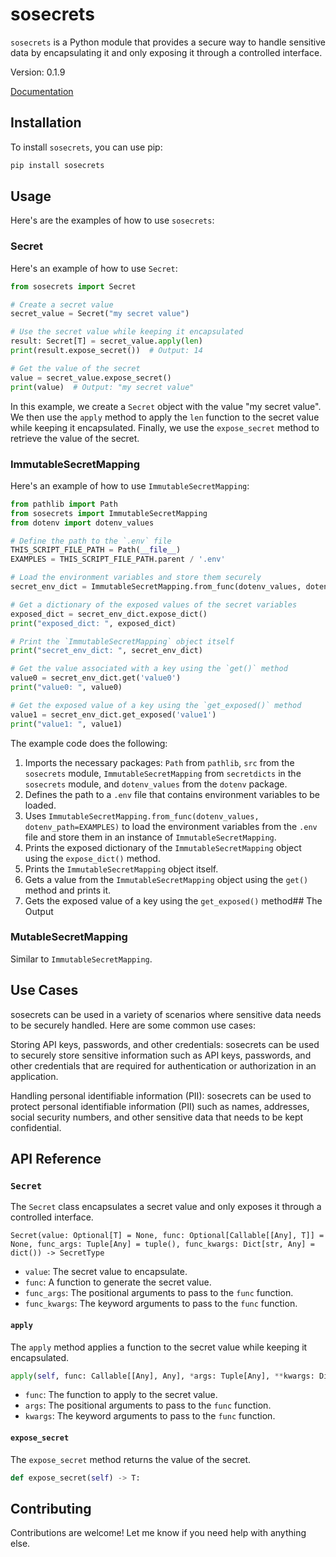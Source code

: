 # sosecrets

`sosecrets` is a Python module that provides a secure way to handle sensitive data by encapsulating it and only exposing it through a controlled interface.

Version: 0.1.9

[Documentation](https://sosecrets.readthedocs.io/en/latest/)

## Installation

To install `sosecrets`, you can use pip:

```bash
pip install sosecrets
```

## Usage

Here's are the examples of how to use `sosecrets`:

### Secret

Here's an example of how to use `Secret`:

```python
from sosecrets import Secret

# Create a secret value
secret_value = Secret("my secret value")

# Use the secret value while keeping it encapsulated
result: Secret[T] = secret_value.apply(len)
print(result.expose_secret())  # Output: 14

# Get the value of the secret
value = secret_value.expose_secret()
print(value)  # Output: "my secret value"
```

In this example, we create a `Secret` object with the value "my secret value". We then use the `apply` method to apply the `len` function to the secret value while keeping it encapsulated. Finally, we use the `expose_secret` method to retrieve the value of the secret.

### ImmutableSecretMapping

Here's an example of how to use `ImmutableSecretMapping`:

```python
from pathlib import Path
from sosecrets import ImmutableSecretMapping
from dotenv import dotenv_values

# Define the path to the `.env` file
THIS_SCRIPT_FILE_PATH = Path(__file__)
EXAMPLES = THIS_SCRIPT_FILE_PATH.parent / '.env'

# Load the environment variables and store them securely
secret_env_dict = ImmutableSecretMapping.from_func(dotenv_values, dotenv_path=EXAMPLES)

# Get a dictionary of the exposed values of the secret variables
exposed_dict = secret_env_dict.expose_dict()
print("exposed_dict: ", exposed_dict)

# Print the `ImmutableSecretMapping` object itself
print("secret_env_dict: ", secret_env_dict)

# Get the value associated with a key using the `get()` method
value0 = secret_env_dict.get('value0')
print("value0: ", value0)

# Get the exposed value of a key using the `get_exposed()` method
value1 = secret_env_dict.get_exposed('value1')
print("value1: ", value1)
```

The example code does the following:

1. Imports the necessary packages: `Path` from `pathlib`, `src` from the `sosecrets` module, `ImmutableSecretMapping` from `secretdicts` in the `sosecrets` module, and `dotenv_values` from the `dotenv` package.
2. Defines the path to a `.env` file that contains environment variables to be loaded.
3. Uses `ImmutableSecretMapping.from_func(dotenv_values, dotenv_path=EXAMPLES)` to load the environment variables from the `.env` file and store them in an instance of `ImmutableSecretMapping`.
4. Prints the exposed dictionary of the `ImmutableSecretMapping` object using the `expose_dict()` method.
5. Prints the `ImmutableSecretMapping` object itself.
6. Gets a value from the `ImmutableSecretMapping` object using the `get()` method and prints it.
7. Gets the exposed value of a key using the `get_exposed()` method## The Output

### MutableSecretMapping

Similar to `ImmutableSecretMapping`.

## Use Cases
sosecrets can be used in a variety of scenarios where sensitive data needs to be securely handled. Here are some common use cases:

Storing API keys, passwords, and other credentials: sosecrets can be used to securely store sensitive information such as API keys, passwords, and other credentials that are required for authentication or authorization in an application.

Handling personal identifiable information (PII): sosecrets can be used to protect personal identifiable information (PII) such as names, addresses, social security numbers, and other sensitive data that needs to be kept confidential.

## API Reference

### `Secret`

The `Secret` class encapsulates a secret value and only exposes it through a controlled interface.

```
Secret(value: Optional[T] = None, func: Optional[Callable[[Any], T]] = None, func_args: Tuple[Any] = tuple(), func_kwargs: Dict[str, Any] = dict()) -> SecretType
```

- `value`: The secret value to encapsulate.
- `func`: A function to generate the secret value.
- `func_args`: The positional arguments to pass to the `func` function.
- `func_kwargs`: The keyword arguments to pass to the `func` function.

#### `apply`

The `apply` method applies a function to the secret value while keeping it encapsulated.

```python
apply(self, func: Callable[[Any], Any], *args: Tuple[Any], **kwargs: Dict[str, Any]) -> SecretType:
```

- `func`: The function to apply to the secret value.
- `args`: The positional arguments to pass to the `func` function.
- `kwargs`: The keyword arguments to pass to the `func` function.

#### `expose_secret`

The `expose_secret` method returns the value of the secret.

```python
def expose_secret(self) -> T:
```

## Contributing

Contributions are welcome! Let me know if you need help with anything else.